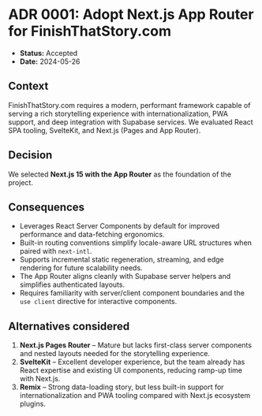 # ADR 0001: Adopt Next.js App Router for FinishThatStory.com

- **Status:** Accepted
- **Date:** 2024-05-26

## Context

FinishThatStory.com requires a modern, performant framework capable of serving a rich storytelling experience with internationalization, PWA support, and deep integration with Supabase services. We evaluated React SPA tooling, SvelteKit, and Next.js (Pages and App Router).

## Decision

We selected **Next.js 15 with the App Router** as the foundation of the project.

## Consequences

- Leverages React Server Components by default for improved performance and data-fetching ergonomics.
- Built-in routing conventions simplify locale-aware URL structures when paired with `next-intl`.
- Supports incremental static regeneration, streaming, and edge rendering for future scalability needs.
- The App Router aligns cleanly with Supabase server helpers and simplifies authenticated layouts.
- Requires familiarity with server/client component boundaries and the `use client` directive for interactive components.

## Alternatives considered

1. **Next.js Pages Router** – Mature but lacks first-class server components and nested layouts needed for the storytelling experience.
2. **SvelteKit** – Excellent developer experience, but the team already has React expertise and existing UI components, reducing ramp-up time with Next.js.
3. **Remix** – Strong data-loading story, but less built-in support for internationalization and PWA tooling compared with Next.js ecosystem plugins.
